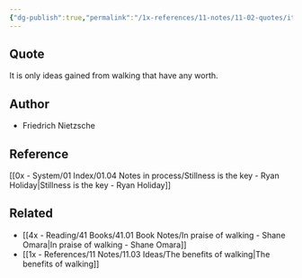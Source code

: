 ```yaml
---
{"dg-publish":true,"permalink":"/1x-references/11-notes/11-02-quotes/it-is-only-ideas-gained-from-walking-that-have-any-worth-friedrich-nietzsche/","title":"It is only ideas gained from walking that have any worth. - Friedrich Nietzsche","created":"2024-03-14T15:16:06.049+03:00","updated":"2024-03-14T15:17:33.541+03:00"}
---
```



## Quote
It is only ideas gained from walking that have any worth. 

## Author
- Friedrich Nietzsche

## Reference
[[0x - System/01 Index/01.04 Notes in process/Stillness is the key - Ryan Holiday\|Stillness is the key - Ryan Holiday]]

## Related
- [[4x - Reading/41 Books/41.01 Book Notes/In praise of walking - Shane Omara\|In praise of walking - Shane Omara]]
- [[1x - References/11 Notes/11.03 Ideas/The benefits of walking\|The benefits of walking]]
